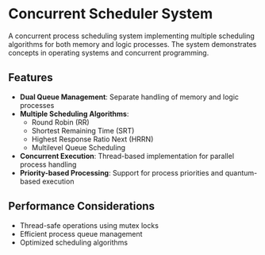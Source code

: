 # Concurrent Scheduler System

A concurrent process scheduling system implementing multiple scheduling algorithms for both memory and logic processes. The system demonstrates concepts in operating systems and concurrent programming.

## Features

- **Dual Queue Management**: Separate handling of memory and logic processes
- **Multiple Scheduling Algorithms**:
  - Round Robin (RR)
  - Shortest Remaining Time (SRT)
  - Highest Response Ratio Next (HRRN)
  - Multilevel Queue Scheduling
- **Concurrent Execution**: Thread-based implementation for parallel process handling
- **Priority-based Processing**: Support for process priorities and quantum-based execution

## Performance Considerations

- Thread-safe operations using mutex locks
- Efficient process queue management
- Optimized scheduling algorithms

